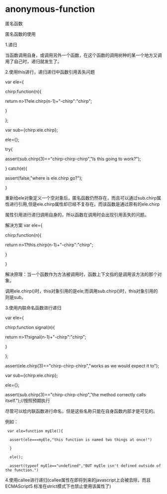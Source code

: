 # anonymous-function
匿名函数

匿名函数的使用

1.递归

当函数调用自身，或调用另外一个函数，在这个函数的调用树种的某一个地方又调用了自己时，递归就发生了。

2.使用this进行，递归递归中函数引用丢失问题

var ele={

chirp:function(n){

return n>1?ele.chirp(n-1)+"-chirp":"chirp";


}

};

var sub={chirp:ele.chirp};

ele={};

try{

assert(sub.chirp(3)=="chirp-chirp-chirp","Is this going to work?");

}
catch(e){

assert(false,"where is ele.chirp go?");

}

重新给ele对象定义一个空对象后，匿名函数仍然存在，而且可以通过sub.chirp属性进行引用,但是ele.chirp属性却已经不复存在。而该函数是通过原有的ele.chirp

属性引用进行递归调用自身的，所以函数在调用时会出现引用丢失的问题。

解决方案 var ele={

chirp:function(n){

return n>1?this.chirp(n-1)+"-chirp":"chirp";

}

}

解决原理：当一个函数作为方法被调用时，函数上下文指的是调用该方法的那个对象。

调用ele.chirp()时，this对象引用的是ele;而调用sub.chirp()时，this对象引用的则是sub。

3.使用内联命名函数进行递归

var ele={

chirp:function  signal(n){

return n>1?signal(n-1)+"-chirp":"chirp";

}

};

assert(ele.chirp(3)=="chirp-chirp-chirp","works as we would expect it to");

var sub={chirp:ele.chirp};

ele={};

assert(sub.chirp(3)=="chirp-chirp-chirp","the method correctly calls itself.");//按照预期执行

尽管可以给内联函数进行命名，但是这些名称只能在自身函数内部才是可见的。

例如： 


     var ele=function myEle(){

      assert(ele===myEle,"this function is named two things at once!")

      }
      
      ele();
      
      assert(typeof myEle=="undefined","BUT myEle isn't defined outside of the function.")
      
4.使用callee进行递归(callee属性在即将到来的javascript上会被去除，而且ECMAScript5 标准在strict模式下也禁止使用该属性了)

    
